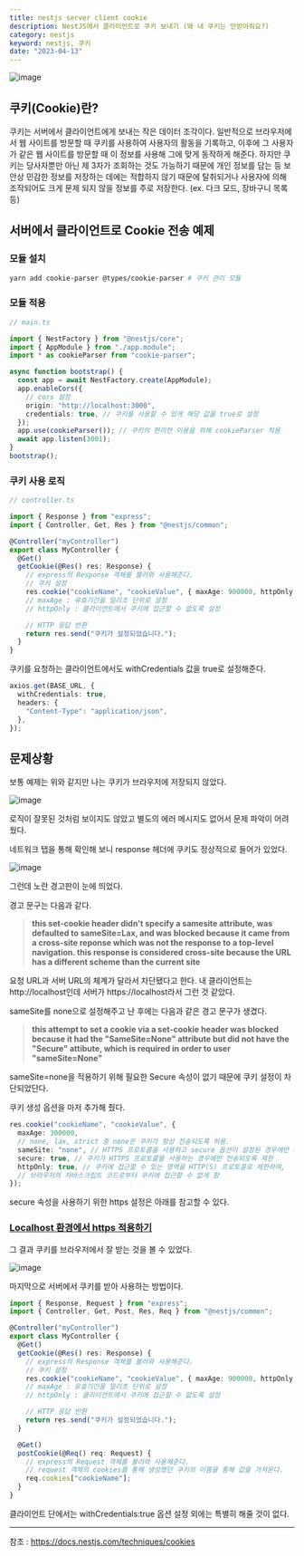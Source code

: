 ```yaml
---
title: nestjs server client cookie
description: NestJS에서 클라이언트로 쿠키 보내기 (왜 내 쿠키는 안받아줘요?)
category: nestjs
keyword: nestjs, 쿠키
date: "2023-04-13"
---
```


![image](https://img1.daumcdn.net/thumb/R1280x0/?scode=mtistory2&fname=https%3A%2F%2Fblog.kakaocdn.net%2Fdn%2FpD9qr%2Fbtr9Oa0APIT%2FFuzZyjjney7aKkIXy6BAfK%2Fimg.png)

## 쿠키(Cookie)란?

쿠키는 서버에서 클라이언트에게 보내는 작은 데이터 조각이다. 일반적으로 브라우저에서 웹 사이트를 방문할 때 쿠키를 사용하여 사용자의 활동을 기록하고, 이후에 그 사용자가 같은 웹 사이트를 방문할 때 이 정보를 사용해 그에 맞게 동작하게 해준다. 하지만 쿠키는 당사자뿐만 아닌 제 3자가 조회하는 것도 가능하기 때문에 개인 정보를 담는 등 보안상 민감한 정보를 저장하는 데에는 적합하지 않기 때문에 탈취되거나 사용자에 의해 조작되어도 크게 문제 되지 않을 정보를 주로 저장한다. (ex. 다크 모드, 장바구니 목록 등)

## 서버에서 클라이언트로 Cookie 전송 예제

### 모듈 설치

```bash
yarn add cookie-parser @types/cookie-parser # 쿠키 관리 모듈
```

### 모듈 적용

```typescript
// main.ts

import { NestFactory } from "@nestjs/core";
import { AppModule } from "./app.module";
import * as cookieParser from "cookie-parser";

async function bootstrap() {
  const app = await NestFactory.create(AppModule);
  app.enableCors({
    // cors 설정
    origin: "http://localhost:3000",
    credentials: true, // 쿠키를 사용할 수 있게 해당 값을 true로 설정
  });
  app.use(cookieParser()); // 쿠키의 편리한 이용을 위해 cookieParser 적용
  await app.listen(3001);
}
bootstrap();
```

### 쿠키 사용 로직

```typescript
// controller.ts

import { Response } from "express";
import { Controller, Get, Res } from "@nestjs/common";

@Controller("myController")
export class MyController {
  @Get()
  getCookie(@Res() res: Response) {
    // express의 Response 객체를 불러와 사용해준다.
    // 쿠키 설정
    res.cookie("cookieName", "cookieValue", { maxAge: 900000, httpOnly: true });
    // maxAge : 유효기간을 밀리초 단위로 설정
    // httpOnly : 클라이언트에서 쿠키에 접근할 수 없도록 설정

    // HTTP 응답 반환
    return res.send("쿠키가 설정되었습니다.");
  }
}
```

쿠키를 요청하는 클라이언트에서도 withCredentials 값을 true로 설정해준다.

```typescript
axios.get(BASE_URL, {
  withCredentials: true,
  headers: {
    "Content-Type": "application/json",
  },
});
```

## 문제상황

보통 예제는 위와 같지만 나는 쿠키가 브라우저에 저장되지 않았다.

![image](https://img1.daumcdn.net/thumb/R1280x0/?scode=mtistory2&fname=https%3A%2F%2Fblog.kakaocdn.net%2Fdn%2Fd0P7QS%2Fbtr9SjoI9ke%2FIW9CJf8K5mS7kDuau67KDK%2Fimg.png)

로직이 잘못된 것처럼 보이지도 않았고 별도의 에러 메시지도 없어서 문제 파악이 어려웠다.

네트워크 탭을 통해 확인해 보니 response 헤더에 쿠키도 정상적으로 들어가 있었다.

![image](https://img1.daumcdn.net/thumb/R1280x0/?scode=mtistory2&fname=https%3A%2F%2Fblog.kakaocdn.net%2Fdn%2FDRJgW%2Fbtr9NnsBfTs%2FlGo4A2uw6n2UXPJJQVwbb1%2Fimg.png)

그런데 노란 경고판이 눈에 띄었다.

경고 문구는 다음과 같다.

> **this set-cookie header didn't specify a samesite attribute, was defaulted to sameSite=Lax, and was blocked because it came from a cross-site reponse which was not the response to a top-level navigation. this response is considered cross-site because the URL has a different scheme than the current site**

요청 URL과 서버 URL의 체계가 달라서 차단됐다고 한다. 내 클라이언트는 http://localhost인데 서버가 https://localhost라서 그런 것 같았다.

sameSite를 none으로 설정해주고 난 후에는 다음과 같은 경고 문구가 생겼다.

> **this attempt to set a cookie via a set-cookie header was blocked because it had the "SameSite=None" attribute but did not have the "Secure" attibute, which is required in order to user "sameSite=None"**

sameSite=none을 적용하기 위해 필요한 Secure 속성이 없기 때문에 쿠키 설정이 차단되었단다.

쿠키 생성 옵션을 마저 추가해 줬다.

```typescript
res.cookie("cookieName", "cookieValue", {
  maxAge: 300000,
  // none, lax, strict 중 none은 쿠키가 항상 전송되도록 허용.
  sameSite: "none", // HTTPS 프로토콜을 사용하고 secure 옵션이 설정된 경우에만 사용 가능
  secure: true, // 쿠키가 HTTPS 프로토콜을 사용하는 경우에만 전송되도록 제한
  httpOnly: true, // 쿠키에 접근할 수 있는 영역을 HTTP(S) 프로토콜로 제한하여,
  // 브라우저의 자바스크립트 코드로부터 쿠키에 접근할 수 없게 함
});
```

secure 속성을 사용하기 위한 https 설정은 아래를 참고할 수 있다.

### [Localhost 환경에서 https 적용하기](https://lee-yo-han.github.io/nestjs-localhost-https)

그 결과 쿠키를 브라우저에서 잘 받는 것을 볼 수 있었다.

![image](https://img1.daumcdn.net/thumb/R1280x0/?scode=mtistory2&fname=https%3A%2F%2Fblog.kakaocdn.net%2Fdn%2FJwJs6%2Fbtr9SkupB08%2FbXf0Hf9swCaY3uL8cxMh7K%2Fimg.png)

마지막으로 서버에서 쿠키를 받아 사용하는 방법이다.

```typescript
import { Response, Request } from "express";
import { Controller, Get, Post, Res, Req } from "@nestjs/common";

@Controller("myController")
export class MyController {
  @Get()
  getCookie(@Res() res: Response) {
    // express의 Response 객체를 불러와 사용해준다.
    // 쿠키 설정
    res.cookie("cookieName", "cookieValue", { maxAge: 900000, httpOnly: true });
    // maxAge : 유효기간을 밀리초 단위로 설정
    // httpOnly : 클라이언트에서 쿠키에 접근할 수 없도록 설정

    // HTTP 응답 반환
    return res.send("쿠키가 설정되었습니다.");
  }

  @Get()
  postCookie(@Req() req: Request) {
    // express의 Request 객체를 불러와 사용해준다.
    // request 객체의 cookies를 통해 생성했던 쿠키의 이름을 통해 값을 가져온다.
    req.cookies["cookieName"];
  }
}
```

클라이언트 단에서는 withCredentials:true 옵션 설정 외에는 특별히 해줄 것이 없다.

---

참조 : https://docs.nestjs.com/techniques/cookies
